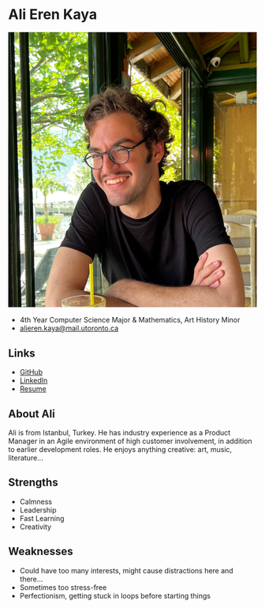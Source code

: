 # Ali Eren Kaya

![Ali Eren Kaya Profile](./alieren_kaya.jpeg)

- 4th Year Computer Science Major & Mathematics, Art History Minor
- alieren.kaya@mail.utoronto.ca

## Links

- [GitHub](https://github.com/alieren1805)
- [LinkedIn](www.linkedin.com/in/ali-eren-kaya)
- [Resume](https://drive.google.com/file/d/1pi6n4zxdfUj3zPUEei6yhB5SiWspNZof/view?usp=sharing)

## About Ali

Ali is from Istanbul, Turkey. He has industry experience as a Product Manager in an Agile environment of high customer involvement, in addition to earlier development roles. He enjoys anything creative: art, music, literature...

## Strengths

- Calmness
- Leadership
- Fast Learning
- Creativity

## Weaknesses

- Could have too many interests, might cause distractions here and there...
- Sometimes too stress-free
- Perfectionism, getting stuck in loops before starting things
